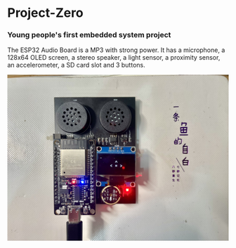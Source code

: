# Project-Zero

### Young people's first embedded system project

The ESP32 Audio Board is a MP3 with strong power. It has a microphone, a 128x64 OLED screen, a stereo speaker, a light sensor, a proximity sensor, an accelerometer, a SD card slot and 3 buttons. 

![ESP32 Audio Board](images/ESP32_Audio_Board.png "图片title")
